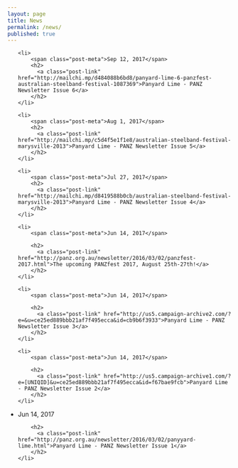 ```yaml
---
layout: page
title: News
permalink: /news/
published: true
---
```


<ul class="post-list">
    
    <li>
        <span class="post-meta">Sep 12, 2017</span>
        <h2>
          <a class="post-link" href="http://mailchi.mp/d484088b6bd8/panyard-lime-6-panzfest-australian-steelband-festival-1087369">Panyard Lime - PANZ Newsletter Issue 6</a>
        </h2>
    </li>  
    
    <li>
        <span class="post-meta">Aug 1, 2017</span>
        <h2>
          <a class="post-link" href="http://mailchi.mp/c5d4f5e1f1e8/australian-steelband-festival-marysville-2013">Panyard Lime - PANZ Newsletter Issue 5</a>
        </h2>
    </li>  
    
    <li>
        <span class="post-meta">Jul 27, 2017</span>
        <h2>
          <a class="post-link" href="http://mailchi.mp/d8419588b0cb/australian-steelband-festival-marysville-2013">Panyard Lime - PANZ Newsletter Issue 4</a>
        </h2>
    </li>  
    
    <li>
        <span class="post-meta">Jun 14, 2017</span>

        <h2>
          <a class="post-link" href="http://panz.org.au/newsletter/2016/03/02/panzfest-2017.html">The upcoming PANZfest 2017, August 25th-27th!</a>
        </h2>
    </li>  
    
    <li>
        <span class="post-meta">Jun 14, 2017</span>

        <h2>
          <a class="post-link" href="http://us5.campaign-archive2.com/?e=&u=ce25ed889bbb21af7f495ecca&id=cb9b6f3933">Panyard Lime - PANZ Newsletter Issue 3</a>
        </h2>
    </li>  
      
    <li>
        <span class="post-meta">Jun 14, 2017</span>

        <h2>
          <a class="post-link" href="http://us5.campaign-archive1.com/?e=[UNIQID]&u=ce25ed889bbb21af7f495ecca&id=f67bae9fcb">Panyard Lime - PANZ Newsletter Issue 2</a>
        </h2>
    </li>
      
   <li>
        <span class="post-meta">Jun 14, 2017</span>

        <h2>
          <a class="post-link" href="http://panz.org.au/newsletter/2016/03/02/panyyard-lime.html">Panyard Lime - PANZ Newsletter Issue 1</a>
        </h2>
    </li>  
   
  </ul>

<!--   <p class="rss-subscribe">subscribe <a href="{{ "/feed.xml" | prepend: site.baseurl }}">via RSS</a></p> -->
